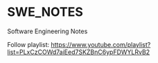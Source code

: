 # SWE_NOTES
Software Engineering Notes

Follow playlist: https://www.youtube.com/playlist?list=PLxCzCOWd7aiEed7SKZBnC6ypFDWYLRvB2

